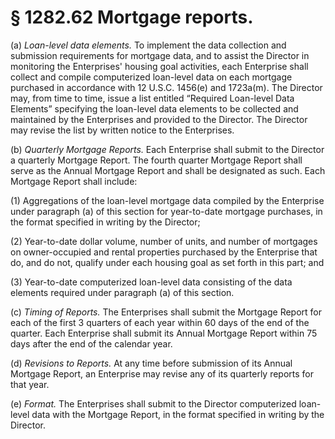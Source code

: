 # § 1282.62   Mortgage reports.

(a) *Loan-level data elements.* To implement the data collection and submission requirements for mortgage data, and to assist the Director in monitoring the Enterprises' housing goal activities, each Enterprise shall collect and compile computerized loan-level data on each mortgage purchased in accordance with 12 U.S.C. 1456(e) and 1723a(m). The Director may, from time to time, issue a list entitled “Required Loan-level Data Elements” specifying the loan-level data elements to be collected and maintained by the Enterprises and provided to the Director. The Director may revise the list by written notice to the Enterprises.


(b) *Quarterly Mortgage Reports.* Each Enterprise shall submit to the Director a quarterly Mortgage Report. The fourth quarter Mortgage Report shall serve as the Annual Mortgage Report and shall be designated as such. Each Mortgage Report shall include:


(1) Aggregations of the loan-level mortgage data compiled by the Enterprise under paragraph (a) of this section for year-to-date mortgage purchases, in the format specified in writing by the Director;


(2) Year-to-date dollar volume, number of units, and number of mortgages on owner-occupied and rental properties purchased by the Enterprise that do, and do not, qualify under each housing goal as set forth in this part; and


(3) Year-to-date computerized loan-level data consisting of the data elements required under paragraph (a) of this section.


(c) *Timing of Reports.* The Enterprises shall submit the Mortgage Report for each of the first 3 quarters of each year within 60 days of the end of the quarter. Each Enterprise shall submit its Annual Mortgage Report within 75 days after the end of the calendar year.


(d) *Revisions to Reports.* At any time before submission of its Annual Mortgage Report, an Enterprise may revise any of its quarterly reports for that year.


(e) *Format.* The Enterprises shall submit to the Director computerized loan-level data with the Mortgage Report, in the format specified in writing by the Director.




